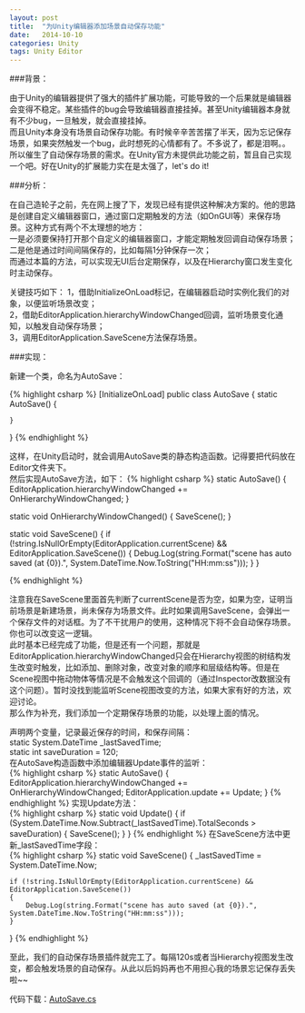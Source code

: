 ```yaml
---
layout: post
title:  "为Unity编辑器添加场景自动保存功能"
date:   2014-10-10
categories: Unity
tags: Unity Editor
---
```


###背景：

由于Unity的编辑器提供了强大的插件扩展功能，可能导致的一个后果就是编辑器会变得不稳定。某些插件的bug会导致编辑器直接挂掉。甚至Unity编辑器本身就有不少bug，一旦触发，就会直接挂掉。<br>
而且Unity本身没有场景自动保存功能。有时候辛辛苦苦摆了半天，因为忘记保存场景，如果突然触发一个bug，此时想死的心情都有了。不多说了，都是泪啊。。<br>
所以催生了自动保存场景的需求。在Unity官方未提供此功能之前，暂且自己实现一个吧。好在Unity的扩展能力实在是太强了，let's do it!
<!-- more -->
###分析：

在自己造轮子之前，先在网上搜了下，发现已经有提供这种解决方案的。他的思路是创建自定义编辑器窗口，通过窗口定期触发的方法（如OnGUI等）来保存场景。这种方式有两个不太理想的地方：<br>
一是必须要保持打开那个自定义的编辑器窗口，才能定期触发回调自动保存场景；<br>
二是他是通过时间间隔保存的，比如每隔1分钟保存一次；<br>
而通过本篇的方法，可以实现无UI后台定期保存，以及在Hierarchy窗口发生变化时主动保存。<br>

关键技巧如下：
1，借助InitializeOnLoad标记，在编辑器启动时实例化我们的对象，以便监听场景改变；<br>
2，借助EditorApplication.hierarchyWindowChanged回调，监听场景变化通知，以触发自动保存场景；<br>
3，调用EditorApplication.SaveScene方法保存场景。<br>

###实现：

新建一个类，命名为AutoSave：

{% highlight csharp %}
[InitializeOnLoad]
public class AutoSave
{
    static AutoSave()
    {
        
    }
}
{% endhighlight %}

这样，在Unity启动时，就会调用AutoSave类的静态构造函数。记得要把代码放在Editor文件夹下。<br>
然后实现AutoSave方法，如下：
{% highlight csharp %}
static AutoSave()
{
    EditorApplication.hierarchyWindowChanged += OnHierarchyWindowChanged;
}

static void OnHierarchyWindowChanged()
{
    SaveScene();
}

static void SaveScene()
{
    if (!string.IsNullOrEmpty(EditorApplication.currentScene) && EditorApplication.SaveScene())
    {
        Debug.Log(string.Format("scene has auto saved (at {0}).", System.DateTime.Now.ToString("HH:mm:ss")));
    }
}

{% endhighlight %}

注意我在SaveScene里面首先判断了currentScene是否为空，如果为空，证明当前场景是新建场景，尚未保存为场景文件。此时如果调用SaveScene，会弹出一个保存文件的对话框。为了不干扰用户的使用，这种情况下将不会自动保存场景。你也可以改变这一逻辑。<br>
此时基本已经完成了功能，但是还有一个问题，那就是EditorApplication.hierarchyWindowChanged只会在Hierarchy视图的树结构发生改变时触发，比如添加、删除对象，改变对象的顺序和层级结构等。但是在Scene视图中拖动物体等情况是不会触发这个回调的（通过Inspector改数据没有这个问题）。暂时没找到能监听Scene视图改变的方法，如果大家有好的方法，欢迎讨论。<br>
那么作为补充，我们添加一个定期保存场景的功能，以处理上面的情况。<br>

声明两个变量，记录最近保存的时间，和保存间隔：<br>
static System.DateTime _lastSavedTime;<br>
static int saveDuration = 120;<br>
在AutoSave构造函数中添加编辑器Update事件的监听：<br>
{% highlight csharp %}
static AutoSave()
{
    EditorApplication.hierarchyWindowChanged += OnHierarchyWindowChanged;
    EditorApplication.update += Update;
}
{% endhighlight %}
实现Update方法：<br>
{% highlight csharp %}
static void Update()
{
    if (System.DateTime.Now.Subtract(_lastSavedTime).TotalSeconds > saveDuration)
    {
        SaveScene();
    }
}
{% endhighlight %}
在SaveScene方法中更新_lastSavedTime字段：<br>
{% highlight csharp %}
static void SaveScene()
{
    _lastSavedTime = System.DateTime.Now;

    if (!string.IsNullOrEmpty(EditorApplication.currentScene) && EditorApplication.SaveScene())
    {
        Debug.Log(string.Format("scene has auto saved (at {0}).", System.DateTime.Now.ToString("HH:mm:ss")));
    }
}
{% endhighlight %}

至此，我们的自动保存场景插件就完工了。每隔120s或者当Hierarchy视图发生改变，都会触发场景的自动保存。从此以后妈妈再也不用担心我的场景忘记保存丢失啦~~<br>

代码下载：[AutoSave.cs](https://raw.githubusercontent.com/rugbbyli/rugbbyli.github.io/master/files/AutoSave.cs "AutoSave.cs")